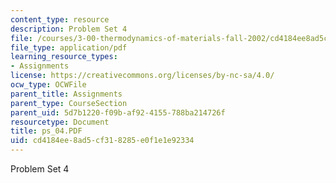 ```yaml
---
content_type: resource
description: Problem Set 4
file: /courses/3-00-thermodynamics-of-materials-fall-2002/cd4184ee8ad5cf318285e0f1e1e92334_ps_04.PDF
file_type: application/pdf
learning_resource_types:
- Assignments
license: https://creativecommons.org/licenses/by-nc-sa/4.0/
ocw_type: OCWFile
parent_title: Assignments
parent_type: CourseSection
parent_uid: 5d7b1220-f09b-af92-4155-788ba214726f
resourcetype: Document
title: ps_04.PDF
uid: cd4184ee-8ad5-cf31-8285-e0f1e1e92334
---
```

Problem Set 4